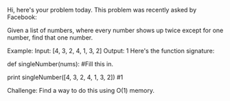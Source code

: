 Hi, here's your problem today. This problem was recently asked by Facebook:

Given a list of numbers, where every number shows up twice except for one 
number, find that one number.

Example:
Input: [4, 3, 2, 4, 1, 3, 2]
Output: 1
Here's the function signature:

def singleNumber(nums):
  #Fill this in.

print singleNumber([4, 3, 2, 4, 1, 3, 2])
#1

Challenge: Find a way to do this using O(1) memory.
